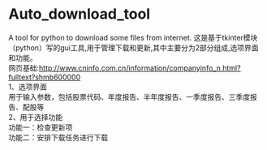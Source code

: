 # Auto_download_tool
A tool for python to download some files from internet.
这是基于tkinter模块（python）写的gui工具,用于管理下载和更新,其中主要分为2部分组成,选项界面和功能。</br>
网页基础:http://www.cninfo.com.cn/information/companyinfo_n.html?fulltext?shmb600000 </br>
1、选项界面</br>
  用于输入参数，包括股票代码、年度报告、半年度报告、一季度报告、三季度报告、配股等</br>
2、用于选择功能</br>
  功能一：检查更新项</br>
  功能二：安排下载任务进行下载</br>
